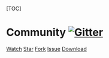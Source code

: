 [TOC]
<script async defer src="https://buttons.github.io/buttons.js"></script>

# Community [![Gitter](https://badges.gitter.im/kyuubi-on-spark/Lobby.svg)](https://gitter.im/kyuubi-on-spark/Lobby?utm_source=badge&utm_medium=badge&utm_campaign=pr-badge)
<a class="github-button" href="https://github.com/apache/incubator-kyuubi/subscription" data-color-scheme="no-preference: light; light: dark; dark: light;" data-icon="octicon-eye" data-show-count="true" aria-label="Watch Kyuubi on GitHub">Watch</a>
<a class="github-button" href="https://github.com/apache/incubator-kyuubi" data-color-scheme="no-preference: light; light: dark; dark: light;" data-icon="octicon-star" data-show-count="true" aria-label="Star Kyuubi on GitHub">Star</a>
<a class="github-button" href="https://github.com/apache/incubator-kyuubi/fork" data-color-scheme="no-preference: light; light: dark; dark: light;" data-icon="octicon-repo-forked" data-show-count="true" aria-label="Fork Kyuubi on GitHub">Fork</a>
<a class="github-button" href="https://github.com/apache/incubator-kyuubi/issues" data-color-scheme="no-preference: light; light: dark; dark: light;" data-icon="octicon-issue-opened" data-show-count="true" aria-label="Issue Kyuubi on GitHub">Issue</a>
<a class="github-button" href="https://github.com/apache/incubator-kyuubi/releases" data-color-scheme="no-preference: light; light: dark; dark: light;" data-icon="octicon-download" aria-label="Download Kyuubi on GitHub">Download</a>
